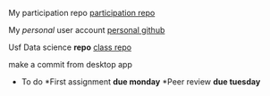 My participation repo
[participation repo](https://github.com/SarahAttaway/DataSci-participation)


My _personal_ user account
[personal github](https://github.com/SarahAttaway)


Usf Data science **repo**
[class repo](https://github.com/USF-Psych-DataSci-2020)

make a commit from desktop app

* To do
  *First assignment  **due monday**
  *Peer review   **due tuesday**